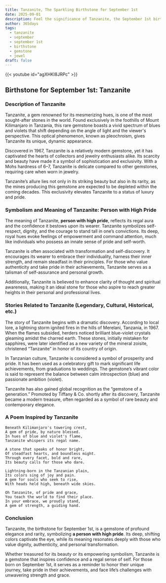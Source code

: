 ```yaml
---
title: Tanzanite, The Sparkling Birthstone for September 1st
date: 2025-09-01
description: Feel the significance of Tanzanite, the September 1st birthstone symbolizing Person with high pride. Let its beauty and meaning brighten your day.
author: 365days
tags:
  - tanzanite
  - september
  - september 1st
  - birthstone
  - gemstone
  - jewel
draft: false
---
```


{{< youtube id="agXHKI8JRPc" >}}

## Birthstone for September 1st: Tanzanite

### Description of Tanzanite

Tanzanite, a gem renowned for its mesmerizing hues, is one of the most sought-after stones in the world. Found exclusively in the foothills of Mount Kilimanjaro in Tanzania, this rare gemstone boasts a vivid spectrum of blues and violets that shift depending on the angle of light and the viewer's perspective. This optical phenomenon, known as pleochroism, gives Tanzanite its unique, dynamic appearance.

Discovered in 1967, Tanzanite is a relatively modern gemstone, yet it has captivated the hearts of collectors and jewelry enthusiasts alike. Its scarcity and beauty have made it a symbol of sophistication and exclusivity. With a Mohs hardness of 6–7, Tanzanite is delicate compared to other gemstones, requiring care when worn in jewelry.

Tanzanite’s allure lies not only in its striking beauty but also in its rarity, as the mines producing this gemstone are expected to be depleted within the coming decades. This exclusivity elevates Tanzanite to a status of luxury and pride.

### Symbolism and Meaning of Tanzanite: Person with High Pride

The meaning of Tanzanite, **person with high pride**, reflects its regal aura and the confidence it bestows upon its wearer. Tanzanite symbolizes self-respect, dignity, and the courage to stand tall in one’s convictions. Its deep, royal hues evoke feelings of empowerment and command attention, much like individuals who possess an innate sense of pride and self-worth.

Tanzanite is often associated with transformation and self-discovery. It encourages its wearer to embrace their individuality, harness their inner strength, and remain steadfast in their principles. For those who value authenticity and take pride in their achievements, Tanzanite serves as a talisman of self-assurance and personal growth.

Additionally, Tanzanite is believed to enhance clarity of thought and spiritual awareness, making it an ideal stone for those who aspire to reach greater heights in their personal and professional lives.

### Stories Related to Tanzanite (Legendary, Cultural, Historical, etc.)

The story of Tanzanite begins with a dramatic discovery. According to local lore, a lightning storm ignited fires in the hills of Merelani, Tanzania, in 1967. When the flames subsided, herders noticed brilliant blue-violet crystals gleaming amidst the charred earth. These stones, initially mistaken for sapphires, were later identified as a new variety of the mineral zoisite, christened “Tanzanite” in honor of its country of origin.

In Tanzanian culture, Tanzanite is considered a symbol of prosperity and pride. It has been used as a celebratory gift to mark significant life achievements, from graduations to weddings. The gemstone’s vibrant color is said to represent the balance between calm introspection (blue) and passionate ambition (violet).

Tanzanite has also gained global recognition as the “gemstone of a generation.” Promoted by Tiffany & Co. shortly after its discovery, Tanzanite became a modern treasure, often regarded as a symbol of rare beauty and contemporary elegance.

### A Poem Inspired by Tanzanite

```
Beneath Kilimanjaro's towering crest,  
A gem of pride, by nature blessed.  
In hues of blue and violet's flame,  
Tanzanite whispers its regal name.  

A stone that speaks of honor bright,  
Of steadfast hearts, and boundless might.  
Through every facet, bold and rare,  
Its beauty calls for those who dare.  

Lightning-born in the Tanzanian plain,  
Its colors sing of joy and pain.  
A gem for souls who seek to rise,  
With heads held high, beneath wide skies.  

Oh Tanzanite, of pride and grace,  
You teach the world to find their place.  
In your embrace, we proudly stand,  
A gem of strength, a guiding hand.
```

### Conclusion

Tanzanite, the birthstone for September 1st, is a gemstone of profound elegance and rarity, symbolizing **a person with high pride**. Its deep, shifting colors captivate the eye, while its meaning resonates deeply with those who value dignity, authenticity, and personal transformation.

Whether treasured for its beauty or its empowering symbolism, Tanzanite is a gemstone that inspires confidence and a regal sense of self. For those born on September 1st, it serves as a reminder to honor their unique journey, take pride in their achievements, and face life’s challenges with unwavering strength and grace.